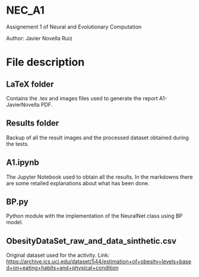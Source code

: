 # NEC_A1
Assignement 1 of Neural and Evolutionary Computation

Author: Javier Novella Ruiz

# File description

## LaTeX folder

Contains the .tex and images files used to generate the report A1-JavierNovella PDF.

## Results folder

Backup of all the result images and the processed dataset obtained during the tests.

## A1.ipynb

The Jupyter Notebook used to obtain all the results. In the markdowns there are some retailed explanations about what has been done.

## BP.py

Python module with the implementation of the NeuralNet class using BP model.

## ObesityDataSet_raw_and_data_sinthetic.csv

Original dataset used for the activity. Link: https://archive.ics.uci.edu/dataset/544/estimation+of+obesity+levels+based+on+eating+habits+and+physical+condition

